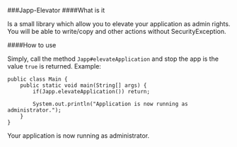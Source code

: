 ###Japp-Elevator
####What is it

Is a small library which allow you to elevate your application as admin rights.
You will be able to write/copy and other actions without SecurityException.

####How to use

Simply, call the method `Japp#elevateApplication` and stop the app is the value `true` is returned.
Example:

    public class Main {
        public static void main(String[] args) {
            if(Japp.elevateApplication()) return;

            System.out.println("Application is now running as administrator.");
        }
    }

Your application is now running as administrator.